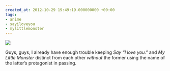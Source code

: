 ```yaml
---
created_at: 2012-10-29 19:49:19.000000000 +00:00
tags:
- anime
- sayiloveyou
- mylittlemonster
---
```


![](/blog/media/tumblr_mco6sq32aw1qhcb4p.jpg)

Guys, guys, I already have enough trouble keeping *Say “I love you.”*
and *My Little Monster* distinct from each other *without* the former
using the name of the latter’s protagonist in passing.
